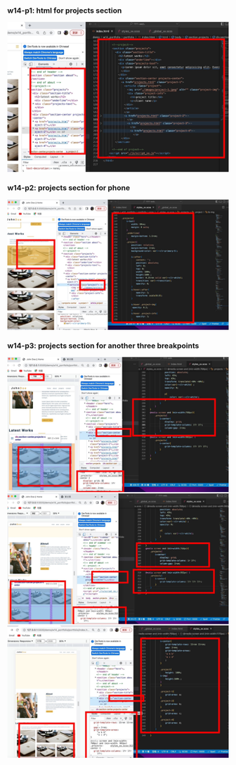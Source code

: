 ### w14-p1: html for projects section
![](./image/w14-p1.jpg)
### w14-p2: projects section for phone
![](./image/w14-p2.jpg)
### w14-p3: projects section for another three breakpoints
![](./image/w14-p3-1.jpg)
![](./image/w14-p3-2.jpg)
![](./image/w14-p3-3.jpg)